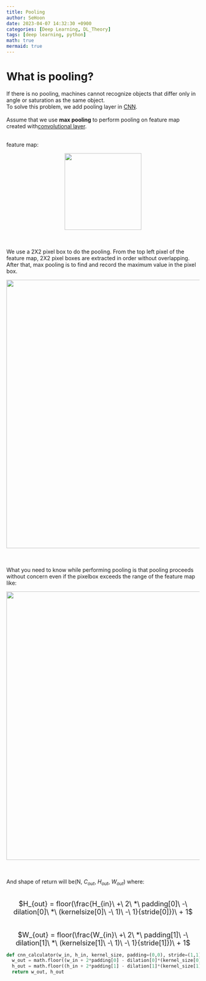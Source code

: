 ```yaml
---
title: Pooling
author: SeHoon
date: 2023-04-07 14:32:30 +0900
categories: [Deep Learning, DL_Theory]
tags: [deep learning, python]
math: true
mermaid: true
---
```


# What is pooling?
If there is no pooling, machines cannot recognize objects that differ only in angle or saturation as the same object.<br>
To solve this problem, we add pooling layer in [CNN](https://csh970605.github.io/posts/CNN/).
<br>
<br>
Assume that we use **max pooling** to perform pooling on feature map created with[convolutional layer](https://csh970605.github.io/posts/Convolution_Operation/).<br>
<br>

feature map:
<center>
<img src="https://user-images.githubusercontent.com/28240052/231751803-60c857ee-9882-4c4b-8495-66584245f3b6.png" width=200>
</center>
<br><br>

We use a 2X2 pixel box to do the pooling. From the top left pixel of the feature map, 2X2 pixel boxes are extracted in order without overlapping.<br>
After that, max pooling is to find and record the maximum value in the pixel box.
<center>
<img src="https://user-images.githubusercontent.com/28240052/231752047-eac867be-2fc8-4e41-ab53-8f28a2606608.png" width=700>
</center>
<br><br>

What you need to know while performing pooling is that pooling proceeds without concern even if the pixelbox exceeds the range of the feature map like:
<center>
<img src="https://user-images.githubusercontent.com/28240052/231752194-67e6f208-83b9-42e9-ad5b-c7d0a9762aff.png" width=700>
</center>
<br><br>

And shape of return will be(N, $C_{out}$, $H_{out}$, $W_{out}$) where:<br>
<br>

<center>
<font size=4>

$H_{out} = floor(\frac{H_{in}\ +\ 2\ *\ padding[0]\ -\ dilation[0]\ *\ (kernelsize[0]\ -\ 1)\ -\ 1}{stride[0]})\ + 1$
<br><br>

$W_{out} = floor(\frac{W_{in}\ +\ 2\ *\ padding[1]\ -\ dilation[1]\ *\ (kernelsize[1]\ -\ 1)\ -\ 1}{stride[1]})\ + 1$
</font>
</center>

```py
def cnn_calculator(w_in, h_in, kernel_size, padding=(0,0), stride=(1,1), dilation=(1,1)):
  w_out = math.floor((w_in + 2*padding[0] - dilation[0]*(kernel_size[0] - 1) - 1) / stride[0]) + 1
  h_out = math.floor((h_in + 2*padding[1] - dilation[1]*(kernel_size[1] - 1) - 1) / stride[1]) + 1
  return w_out, h_out
```